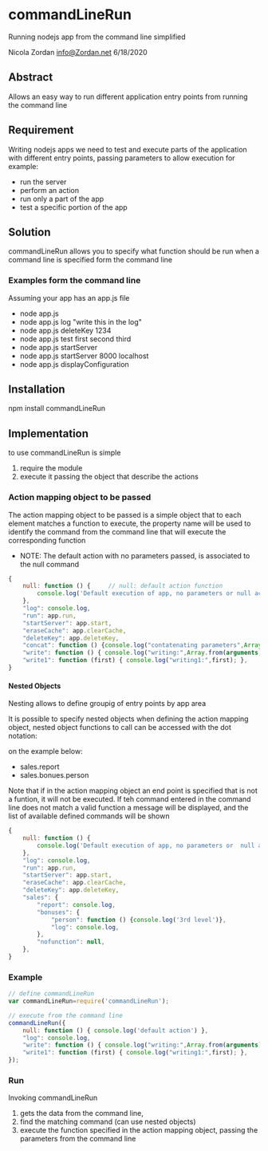 # commandLineRun
Running nodejs app from the command line simplified

Nicola Zordan
info@Zordan.net 
6/18/2020

## Abstract
Allows an easy way to run different application entry points from running the command line

## Requirement
Writing nodejs apps we need to test and execute parts of the application with different entry points, passing parameters to allow execution 
for example: 
- run the server
- perform an action
- run only a part of the app
- test a specific portion of the app

## Solution
commandLineRun allows you to specify what function should be run when a command line is specified form the command line

### Examples form the command line
Assuming your app has an app.js file
- node app.js
- node app.js log "write this in the log"
- node app.js deleteKey 1234
- node app.js test first second third
- node app.js startServer
- node app.js startServer 8000 localhost
- node app.js displayConfiguration

## Installation
npm install commandLineRun

## Implementation
to use commandLineRun is simple
1. require the module
2. execute it passing the object that describe the actions

### Action mapping object to be passed
The action mapping object to be passed is a simple object that to each element matches a function to execute, the property name will be used to identify the command from the command line that will execute the corresponding function

- NOTE: The default action with no parameters passed, is associated to the null command

```javascript
{
    null: function () {     // null: default action function
        console.log('Default execution of app, no parameters or null action: \n',Array.from(arguments)); 
    }, 
    "log": console.log,
    "run": app.run,
    "startServer": app.start,
    "eraseCache": app.clearCache,
    "deleteKey": app.deleteKey,
    "concat": function () {console.log("contatenating parameters",Array.from(arguments).join(''))},
    "write": function () { console.log("writing:",Array.from(arguments)); },
    "write1": function (first) { console.log("writing1:",first); },
}
```

#### Nested Objects
Nesting allows to define groupig of entry points by app area

It is possible to specify nested objects when defining the action mapping object, nested object functions to call can be accessed with the dot notation:

on the example below:
- sales.report
- sales.bonues.person

Note that if in the action mapping object an end point is specified that is not a funtion, it will not be executed.
If teh command entered in the command line does not match a valid function a message will be displayed, and the list of available defined commands will be shown

```javascript
{
    null: function () { 
        console.log('Default execution of app, no parameters or  null action: \n',Array.from(arguments)); 
    }, 
    "log": console.log,
    "run": app.run,
    "startServer": app.start,
    "eraseCache": app.clearCache,
    "deleteKey": app.deleteKey,
    "sales": {
        "report": console.log,
        "bonuses": {
            "person": function () {console.log('3rd level')},
            "log": console.log,
        },
        "nofunction": null,
    },
}
```


### Example
```javascript
// define commandLineRun
var commandLineRun=require('commandLineRun');

// execute from the command line
commandLineRun({
    null: function () { console.log('default action') },
    "log": console.log,
    "write": function () { console.log("writing:",Array.from(arguments)); },
    "write1": function (first) { console.log("writing1:",first); },
});
```

### Run
Invoking commandLineRun 
1. gets the data from the command line, 
2. find the matching command (can use nested objects)
3. execute the function specified in the action mapping object, passing the parameters from the command line


